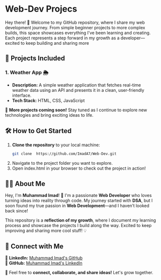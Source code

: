 # Web-Dev Projecs
Hey there! 👋 Welcome to my GitHub repository, where I share my web development journey. From simple beginner projects to more complex builds, this space showcases everything I’ve been learning and creating. Each project represents a step forward in my growth as a developer—excited to keep building and sharing more

## 📌 Projects Included  

###  1. Weather App  🌦️   
- **Description:** A simple weather application that fetches real-time weather data using an API and presents it in a clean, user-friendly interface.  
- **Tech Stack:** HTML, CSS, JavaScript  

🚀 **More projects coming soon!** Stay tuned as I continue to explore new technologies and bring exciting ideas to life.  

## 🛠️ How to Get Started  

1. **Clone the repository** to your local machine:  
   ```bash
   git clone  https://github.com/ImadA7/Web-Dev.git
2. Navigate to the project folder you want to explore.
3. Open index.html in your browser to check out the project in action!

## 👨‍💻 About Me  

Hey, I'm **Muhammad Imad**! 🚀 I'm a passionate **Web Developer** who loves turning ideas into reality through code. My journey started with **DSA**, but I soon found my true passion in **Web Development**—and I haven’t looked back since!  

This repository is a **reflection of my growth**, where I document my learning process and showcase the projects I build along the way. Excited to keep improving and sharing more cool stuff! 💡  

## 🔗 Connect with Me  

💼 **LinkedIn:** [Muhammad Imad's GitHub](https://github.com/ImadA7)  
🐙 **GitHub:** [Muhammad Imad's LinkedIn](https://www.linkedin.com/in/muhammad-imad-60368a312?utm_source=share&utm_campaign=share_via&utm_content=profile&utm_medium=android_app)  

🚀 Feel free to **connect, collaborate, and share ideas!** Let's grow together.  
